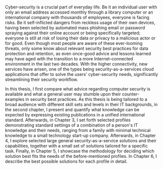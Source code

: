 Cyber-security is a crucial part of everyday life. Be it an individual user with only an email address accessed monthly through a library computer or an international company with thousands of employees, everyone is facing risks. Be it self-inflicted dangers from reckless usage of their own devices, having been selected by automated mass phishing email or password spraying against their online account or being specifically targeted; everyone is still at risk of losing their data or privacy to a malicious actor or for good. Even though most people are aware of these ever-looming threats, only some know about relevant security best practices for data protection and retention, as even once-good advice and lessons learned may have aged with the transition to a more Internet-connected environment in the last two decades. With the higher connectivity, new services have arisen, one of the types being security-as-a-services cloud applications that offer to solve the users' cyber-security needs, significantly streamlining their security workflow.

In this thesis, I first compare what advice regarding computer security is available and what a general user may stumble upon their counter-examples in security best practices. As this thesis is being tailored to a broad audience with different skill sets and levels in their IT backgrounds, in the second chapter, I present and quantify what knowledge can be expected by expressing existing publications in a unified international standard. Afterwards, in Chapter 3, I set forth selected profiles demonstrating standard settings of a combination of a person's IT knowledge and their needs, ranging from a family with minimal technical knowledge to a small technology start-up company. Afterwards, in Chapter 4, I explore selected large general security-as-a-service solutions and their capabilities, together with a small set of solutions tailored for a specific task. Finally, in Chapter 5, I showcase the methodology for deciding which solution best fits the needs of the before-mentioned profiles. In Chapter 6, I describe the best possible solutions for each profile in detail.